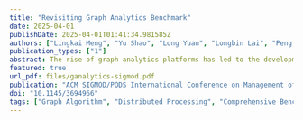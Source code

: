 ```yaml
---
title: "Revisiting Graph Analytics Benchmark"
date: 2025-04-01
publishDate: 2025-04-01T01:41:34.981585Z
authors: ["Lingkai Meng", "Yu Shao", "Long Yuan", "Longbin Lai", "Peng Cheng", "Xue Li", "Wenyuan Yu","Wenjie Zhang", "Xuemin Lin", "Jingren Zhou"]
publication_types: ["1"]
abstract: The rise of graph analytics platforms has led to the development of various benchmarks for evaluating and comparing platform performance. However, existing benchmarks often fall short of fully assessing performance due to limitations in core algorithm selection, data generation processes (and the corresponding synthetic datasets), as well as the neglect of API usability evaluation. To address these shortcomings, we propose a novel graph analytics benchmark. First, we select eight core algorithms by extensively reviewing both academic and industrial settings. Second, we design an efficient and flexible data generator and produce eight new synthetic datasets as the default datasets for our benchmark. Lastly, we introduce a multi-level large language model (LLM)-based framework for API usability evaluation-the first of its kind in graph analytics benchmarks. We conduct comprehensive experimental evaluations on existing platforms (GraphX, PowerGraph, Flash, Grape, Pregel+, Ligra, and G-thinker). The experimental results demonstrate the superiority of our proposed benchmark.
featured: true
url_pdf: files/ganalytics-sigmod.pdf
publication: "ACM SIGMOD/PODS International Conference on Management of Data 2025 (to appear)"
doi: "10.1145/3694966"
tags: ["Graph Algorithm", "Distributed Processing", "Comprehensive Benchmark", "LLM-based Evaluation"]
---
```


